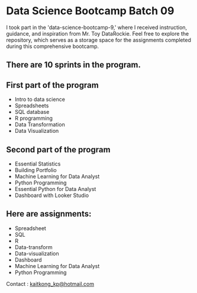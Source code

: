 # Data Science Bootcamp Batch 09
I took part in the 'data-science-bootcamp-9,' where I received instruction, guidance, and inspiration from Mr. Toy DataRockie. Feel free to explore the repository, which serves as a storage space for the assignments completed during this comprehensive bootcamp.

## There are 10 sprints in the program.
## First part of the program
- Intro to data science
- Spreadsheets
- SQL database
- R programming
- Data Transformation
- Data Visualization
  
## Second part of the program
- Essential Statistics
- Building Portfolio
- Machine Learning for Data Analyst
- Python Programming
- Essential Python for Data Analyst
- Dashboard with Looker Studio

## Here are assignments:
- Spreadsheet
- SQL
- R
- Data-transform
- Data-visualization
- Dashboard
- Machine Learning for Data Analyst
- Python Programming

Contact : kaitkong_kp@hotmail.com
